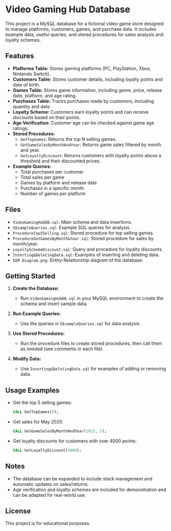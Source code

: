 
# Video Gaming Hub Database

This project is a MySQL database for a fictional video game store designed to manage platforms, customers, games, and purchase data. It includes example data, useful queries, and stored procedures for sales analysis and loyalty schemes.

## Features

- **Platforms Table:** Stores gaming platforms (PC, PlayStation, Xbox, Nintendo Switch).
- **Customers Table:** Stores customer details, including loyalty points and date of birth.
- **Games Table:** Stores game information, including genre, price, release date, platform, and age rating.
- **Purchases Table:** Tracks purchases made by customers, including quantity and date.
- **Loyalty Scheme:** Customers earn loyalty points and can receive discounts based on their points.
- **Age Verification:** Customer age can be checked against game age ratings.
- **Stored Procedures:**
  - `GetTopGames`: Returns the top N selling games.
  - `GetGameSalesByMonthAndYear`: Returns game sales filtered by month and year.
  - `GetLoyaltyDiscount`: Returns customers with loyalty points above a threshold and their discounted prices.
- **Example Queries:**
  - Total purchases per customer
  - Total sales per game
  - Games by platform and release date
  - Purchases in a specific month
  - Number of games per platform

## Files

- `VideoGamingHubDB.sql`: Main schema and data insertions.
- `5ExampleQueries.sql`: Example SQL queries for analysis.
- `ProcedureTop5Selling.sql`: Stored procedure for top selling games.
- `ProcedureGetGamesByMonth&Year.sql`: Stored procedure for sales by month/year.
- `LoyaltySchemeDiscount.sql`: Query and procedure for loyalty discounts.
- `Inserting&DeletingData.sql`: Examples of inserting and deleting data.
- `EER Diagram.png`: Entity-Relationship diagram of the database.

## Getting Started

1. **Create the Database:**
   - Run `VideoGamingHubDB.sql` in your MySQL environment to create the schema and insert sample data.

2. **Run Example Queries:**
   - Use the queries in `5ExampleQueries.sql` for data analysis.

3. **Use Stored Procedures:**
   - Run the procedure files to create stored procedures, then call them as needed (see comments in each file).

4. **Modify Data:**
   - Use `Inserting&DeletingData.sql` for examples of adding or removing data.

## Usage Examples

- Get the top 5 selling games:

  ```sql
  CALL GetTopGames(5);
  ```

- Get sales for May 2025:

  ```sql
  CALL GetGameSalesByMonthAndYear(2025, 5);
  ```

- Get loyalty discounts for customers with over 4000 points:

  ```sql
  CALL GetLoyaltyDiscount(4000);
  ```

## Notes

- The database can be expanded to include stock management and automatic updates on sales/returns.
- Age verification and loyalty schemes are included for demonstration and can be adapted for real-world use.

## License

This project is for educational purposes.

